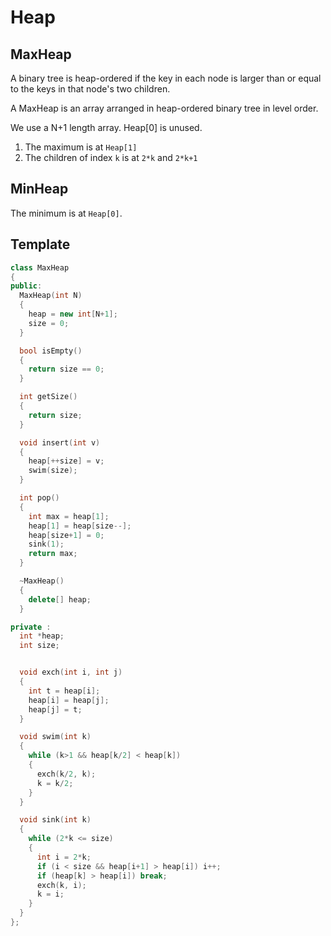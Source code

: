 # Heap

## MaxHeap

A binary tree is heap-ordered if the key in each node is larger than or equal to the keys in that node's two children.

A MaxHeap is an array arranged in heap-ordered binary tree in level order.

We use a N+1 length array. Heap[0] is unused.

1. The maximum is at `Heap[1]`
2. The children of index `k` is at `2*k` and `2*k+1`

## MinHeap

The minimum is at `Heap[0]`. 

## Template

```c++
class MaxHeap 
{
public:
  MaxHeap(int N) 
  {
    heap = new int[N+1];
    size = 0;
  }

  bool isEmpty() 
  {
    return size == 0;
  }

  int getSize()
  {
    return size;
  }

  void insert(int v)
  {
    heap[++size] = v;
    swim(size);
  }

  int pop()
  {
    int max = heap[1];
    heap[1] = heap[size--];
    heap[size+1] = 0;
    sink(1);
    return max;
  }

  ~MaxHeap() 
  {
    delete[] heap;
  }

private :
  int *heap;
  int size;


  void exch(int i, int j) 
  { 
    int t = heap[i];
    heap[i] = heap[j];
    heap[j] = t;
  }

  void swim(int k) 
  {
    while (k>1 && heap[k/2] < heap[k])
    {
      exch(k/2, k);
      k = k/2;
    }
  }

  void sink(int k)
  {
    while (2*k <= size) 
    {
      int i = 2*k;
      if (i < size && heap[i+1] > heap[i]) i++;
      if (heap[k] > heap[i]) break;
      exch(k, i);
      k = i;
    }
  }
};

```
